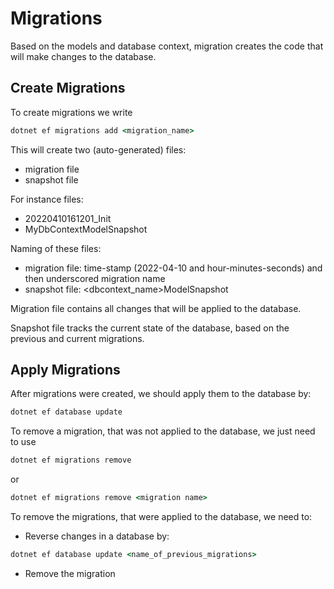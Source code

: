 ﻿# Migrations

Based on the models and database context, migration creates the code that will make changes to the database.

## Create Migrations

To create migrations we write

```cmd
dotnet ef migrations add <migration_name>
```

This will create two (auto-generated) files:

- migration file
- snapshot file

For instance files:

- 20220410161201_Init
- MyDbContextModelSnapshot

Naming of these files:

- migration file: time-stamp (2022-04-10 and hour-minutes-seconds) and then underscored migration name
- snapshot file: \<dbcontext_name\>ModelSnapshot

Migration file contains all changes that will be applied to the database.

Snapshot file tracks the current state of the database, based on the previous and current migrations.

## Apply Migrations

After migrations were created, we should apply them to the database by:

```cmd
dotnet ef database update
```

To remove a migration, that was not applied to the database, we just need to use

```cmd
dotnet ef migrations remove 
```

or

```cmd
dotnet ef migrations remove <migration name>
```

To remove the migrations, that were applied to the database, we need to:

- Reverse changes in a database by:

```cmd
dotnet ef database update <name_of_previous_migrations>
```

- Remove the migration
